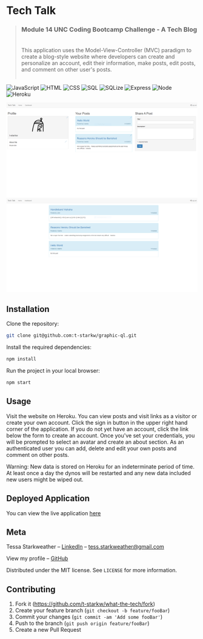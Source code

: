 # Tech Talk
>### Module 14 UNC Coding Bootcamp Challenge - A Tech Blog <br><br>
>  This application uses the Model-View-Controller (MVC) paradigm to create a blog-style website where developers can create and personalize an account, edit their information, make posts, edit posts, and comment on other user's posts. <br><br>

![JavaScript][js-url]
![HTML][html-url]
![CSS][css-url]
![SQL][mysql-url]
![SQLize][sqlize-url]
![Express][express-url]
![Node][node-url]
![Heroku][heroku-url]


![image](./public/img/avatars/app/Dashboard.PNG) ![image](./public/img/avatars/app/home.PNG)


## Installation

Clone the repository:

```sh
git clone git@github.com:t-starkw/graphic-ql.git
```

Install the required dependencies:

```sh
npm install
```

Run the project in your local browser:

```sh
npm start
```

## Usage

Visit the website on Heroku. You can view posts and visit links as a visitor or create your own account. Click the sign in button in the upper right hand corner of the application. If you do not yet have an account, click the link below the form to create an account. Once you've set your credentials, you will be prompted to select an avatar and create an about section. As an authenticated user you can add, delete and edit your own posts and comment on other posts.

Warning: New data is stored on Heroku for an indeterminate period of time. At least once a day the dynos will be restarted and any new data included new users might be wiped out.

## Deployed Application
You can view the live application
[here](https://ancient-dawn-15995.herokuapp.com/)

## Meta

Tessa Starkweather – [LinkedIn](https://www.linkedin.com/in/tessa-starkweather-b61941200/) – tess.starkweather@gmail.com

View my profile – [GitHub](https://github.com/t-starkw)

Distributed under the MIT license. See ``LICENSE`` for more information.

## Contributing

1. Fork it (<https://github.com/t-starkw/what-the-tech/fork>)
2. Create your feature branch (`git checkout -b feature/fooBar`)
3. Commit your changes (`git commit -am 'Add some fooBar'`)
4. Push to the branch (`git push origin feature/fooBar`)
5. Create a new Pull Request

<!-- Markdown link & img dfn's -->

[node-url]: https://img.shields.io/badge/Node.js-43853D?style=for-the-badge&logo=node.js&logoColor=white
[js-url]: https://img.shields.io/badge/JavaScript-F7DF1E?style=for-the-badge&logo=javascript&logoColor=black
[html-url]: https://img.shields.io/badge/HTML5-E34F26?style=for-the-badge&logo=html5&logoColor=white
[css-url]: https://img.shields.io/badge/CSS3-1572B6?style=for-the-badge&logo=css3&logoColor=white
[python-url]: https://img.shields.io/badge/Python-14354C?style=for-the-badge&logo=python&logoColor=white
[express-url]: https://img.shields.io/badge/Express.js-404D59?style=for-the-badge
[react-url]: https://img.shields.io/badge/React-20232A?style=for-the-badge&logo=react&logoColor=61DAFB
[jquery-url]: https://img.shields.io/badge/jQuery-0769AD?style=for-the-badge&logo=jquery&logoColor=white
[bs-url]: https://img.shields.io/badge/Bootstrap-563D7C?style=for-the-badge&logo=bootstrap&logoColor=white
[tw-url]: https://img.shields.io/badge/Tailwind_CSS-38B2AC?style=for-the-badge&logo=tailwind-css&logoColor=white
[mongo-url]: https://img.shields.io/badge/MongoDB-4EA94B?style=for-the-badge&logo=mongodb&logoColor=white
[mysql-url]: https://img.shields.io/badge/MySQL-00000F?style=for-the-badge&logo=mysql&logoColor=white
[heroku-url]: https://img.shields.io/badge/Heroku-430098?style=for-the-badge&logo=heroku&logoColor=white
[sqlize-url]: https://img.shields.io/badge/sequelize-323330?style=for-the-badge&logo=sequelize&logoColor=blue
[jswtoken-url]: 	https://img.shields.io/badge/json%20web%20tokens-323330?style=for-the-badge&logo=json-web-tokens&logoColor=pink
[apollo-url]: https://img.shields.io/badge/-ApolloGraphQL-311C87?style=for-the-badge&logo=apollo-graphql
[graphql-url]: https://img.shields.io/badge/-GraphQL-E10098?style=for-the-badge&logo=graphql&logoColor=white
